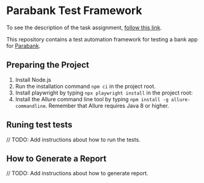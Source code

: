 # Parabank Test Framework

To see the description of the task assignment, [follow this link](https://github.com/mate-academy/qa_pw_parabank_test_framework/blob/main/TaskDescription.md). 

This repository contains a test automation framework for testing a bank app for [Parabank](https://parabank.parasoft.com/parabank/index.htm).

## Preparing the Project

1. Install Node.js
2. Run the installation command `npm ci` in the project root.
3. Install playwright by typing `npx playwright install` in the project root:
4. Install the Allure command line tool by typing `npm install -g allure-commandline`. Remember that Allure requires Java 8 or higher.

## Runing test tests

// TODO: Add instructions about how to run the tests. 

## How to Generate a Report

// TODO: Add instructions about how to generate report.  
